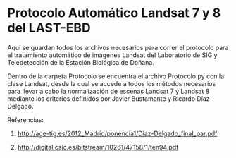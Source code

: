 ﻿# Protocolo Automático Landsat 7 y 8 del LAST-EBD

Aquí se guardan todos los archivos necesarios para correr el protocolo para el tratamiento automático de imágenes Landsat del Laboratorio de SIG y Teledetección de la Estación Biológica de Doñana.

Dentro de la carpeta Protocolo se encuentra el archivo Protocolo.py con la clase Landsat, desde la cual se accede a todos los métodos necesarios para llevar a cabo la normalización de escenas Landsat 7 y Landsat 8 mediante los criterios definidos por Javier Bustamante y Ricardo Díaz-Delgado.

Referencias: 

1) http://age-tig.es/2012_Madrid/ponencia1/Diaz-Delgado_final_par.pdf

2) http://digital.csic.es/bitstream/10261/47158/1/ten94.pdf






